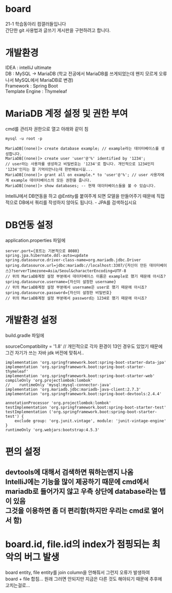 # board
21-1 학습동아리 컴갤러들입니다    
간단한 git 사용법과 글쓰기 게시판을 구현하려고 합니다.
    

# 개발환경 
IDEA : intelliJ ultimate    
DB : MySQL -> MariaDB (학교 전공에서 MariaDB를 쓰게되었는데 왠지 모르게 오류나서 MySQL에서 MariaDB로 변경)        
Framework : Spring Boot    
Template Engine : Thymeleaf    
    
# MariaDB 계정 설정 및 권한 부여
cmd를 관리자 권한으로 열고 아래와 같이 침    
    
    mysql -u root -p    
    
    MariaDB[(none)]> create database example; // example라는 데이터베이스를 생성합니다.    
    MariaDB[(none)]> create user 'user'@'%' identified by '1234'; 
    // user라는 사용자를 생성하고 비밀번호는 '1234'로 합니다. 개인적으로 1234인지 '1234'인지는 잘 기억이안나는데 한번해보시길...    
    MariaDB[(none)]> grant all on example.* to 'user'@'%'; // user 사용자에게 example 데이터베이스의 모든 권한을 줍니다.    
    MariaDB[(none)]> show databases; -- 현재 데이터베이스들을 볼 수 있습니다.    
    
IntelliJ에서 DB연동을 하고 @Entity를 붙여주게 되면 모델을 만들어주기 때문에 직접적으로 DB에서 쿼리를 작성하지 않아도 됩니다. - JPA를 검색하십시요    
    
    
# DB연동 설정
application.properties 파일에     
    
    server.port={포트는 기본적으로 8080}    
    spring.jpa.hibernate.ddl-auto=update    
    spring.datasource.driver-class-name=org.mariadb.jdbc.Driver    
    spring.datasource.url=jdbc:mariadb://localhost:3307/{자신이 만든 데이터베이스}?serverTimezone=Asia/Seoul&characterEncoding=UTF-8    
    // 위의 MariaDB계정 설정 부분에서 데이터베이스 이름은 example로 했기 때문에 아시죠?     
    spring.datasource.username={자신이 설정한 username}    
    // 위의 MariaDB계정 설정 부분에서 username은 user로 했기 때문에 아시죠?     
    spring.datasource.password={자신이 설정한 비밀번호}     
    // 위의 MariaDB계정 설정 부분에서 password는 1234로 했기 때문에 아시죠?     
    
# 개발환경 설정
build.gradle 파일에     
    
sourceCompatibility = '1.8' // 개인적으로 각자 환경이 13인 경우도 있었기 때문에 그건 자기가 쓰는 자바 jdk 버전에 맞춰서..    
    
    implementation 'org.springframework.boot:spring-boot-starter-data-jpa'    
    implementation 'org.springframework.boot:spring-boot-starter-thymeleaf'    
    implementation 'org.springframework.boot:spring-boot-starter-web'    
    compileOnly 'org.projectlombok:lombok'    
    //    runtimeOnly 'mysql:mysql-connector-java'    
    implementation 'org.mariadb.jdbc:mariadb-java-client:2.7.3'    
    implementation 'org.springframework.boot:spring-boot-devtools:2.4.4'    

    annotationProcessor 'org.projectlombok:lombok'    
    testImplementation 'org.springframework.boot:spring-boot-starter-test'    
    testImplementation ('org.springframework.boot:spring-boot-starter-test') {    
        exclude group: 'org.junit.vintage', module: 'junit-vintage-engine'    
    }    
    runtimeOnly 'org.webjars:bootstrap:4.5.3'    
 
# 편의 설정
devtools에 대해서 검색하면 뭐하는앤지 나옴    
IntelliJ에는 기능을 많이 제공하기 때문에 cmd에서 mariadb로 들어가지 않고 우측 상단에 database라는 탭이 있음    
그것을 이용하면 좀 더 편리함(하지만 우리는 cmd로 열어서 함)    
 ------------------------------------------------------------------------------------------------------------------------    
# board.id, file.id의 index가 점핑되는 최악의 버그 발생

board entity, file entity를 join column을 안해줘서 그런지 오류가 발생하여    
board + file 합침... 원래 그러면 안되지만 지금은 다른 것도 해야되기 때문에 추후에     
고치는걸로...     
